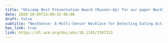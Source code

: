 ```yaml
---
title: "Ubicomp Best Presentation Award (Runner-Up) for our paper NeckSense"
date: 2020-10-05T15:09:31-06:00
draft: false
subtitle: "NeckSense: A Multi-Sensor Necklace for Detecting Eating Activities in Free-Living Conditions"
has_link: true
link: https://dl.acm.org/doi/abs/10.1145/3397313
---
```






